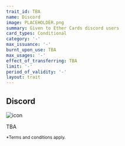 ```yaml
---
trait_id: TBA
name: Discord
image: PLACEHOLDER.png
summary: Given to Ether Cards discord users
card_types: Conditional
category: '-'
max_issuance: '-'
burnt_upon_use: TBA
max_usages: '-'
effect_of_transferring: TBA
limit: '-'
period_of_validity: '-'
layout: trait
---
```


## Discord

![icon](/assets/images/trait-icons/{{page.image}})

TBA

<small>*Terms and conditions apply.</small>

